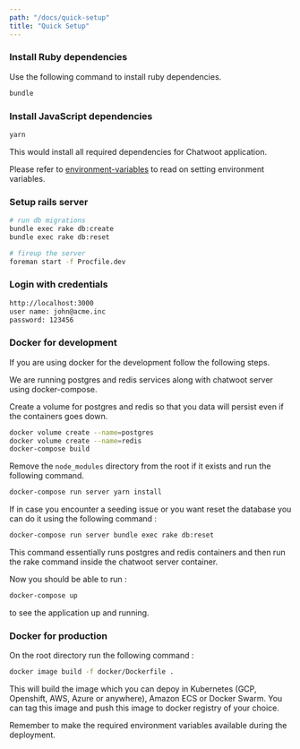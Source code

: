 ```yaml
---
path: "/docs/quick-setup"
title: "Quick Setup"
---
```


### Install Ruby dependencies

Use the following command to install ruby dependencies.

```bash
bundle
```

### Install JavaScript dependencies

```bash
yarn
```

This would install all required dependencies for Chatwoot application.

Please refer to [environment-variables](./environment-variables) to read on setting environment variables.

### Setup rails server

```bash
# run db migrations
bundle exec rake db:create
bundle exec rake db:reset

# fireup the server
foreman start -f Procfile.dev
```

### Login with credentials

```bash
http://localhost:3000
user name: john@acme.inc
password: 123456
```

### Docker for development

If you are using docker for the development follow the following steps.

We are running postgres and redis services along with chatwoot server using docker-compose.

Create a volume for postgres and redis so that you data will persist even if the containers goes down.

```bash
docker volume create --name=postgres
docker volume create --name=redis
docker-compose build
```

Remove the `node_modules` directory from the root if it exists and run the following command.

```bash
docker-compose run server yarn install
```

If in case you encounter a seeding issue or you want reset the database you can do it using the following command :

```bash
docker-compose run server bundle exec rake db:reset
```

This command essentially runs postgres and redis containers and then run the rake command inside the chatwoot server container.

Now you should be able to run :

```bash
docker-compose up
```

to see the application up and running.

### Docker for production

On the root directory run the following command :

```bash
docker image build -f docker/Dockerfile .
```

This will build the image which you can depoy in Kubernetes (GCP, Openshift, AWS, Azure or anywhere), Amazon ECS or Docker Swarm. You can tag this image and push this image to docker registry of your choice.

Remember to make the required environment variables available during the deployment.
